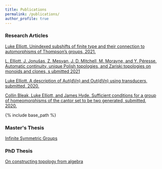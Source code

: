 ```yaml
---
title: Publications
permalink: /publications/
author_profile: true
---
```


### Research Articles

[Luke Elliott. Unindexed subshifts of finite type and their connection to automorphisms of
Thompson’s groups, 2021.](https://arxiv.org/abs/2112.13359)

[L. Elliott, J. Jonuŝas, Z. Mesyan, J. D. Mitchell, M. Morayne, and Y. Péresse. Automatic
continuity, unique Polish topologies, and Zariski topologies on monoids and clones,
s ubmitted 2021](https://arxiv.org/abs/1912.07029)

[Luke Elliott. A description of Aut(dVn) and Out(dVn) using transducers, submitted, 2020.](https://arxiv.org/abs/2009.05450)

[Collin Bleak, Luke Elliott, and James Hyde. Sufficient conditions for a group of
homeomorphisms of the cantor set to be two generated, submitted, 2020.](https://arxiv.org/abs/2008.04791)

{% include base_path %}


### Master's Thesis
[Infinite Symmetric Groups](https://le27.github.io/Luke-Elliott/files/Luke_Masters_Dissertation.pdf)


### PhD Thesis
[On constructing topology from algebra](https://le27.github.io/Luke-Elliott/files/Thesis%20subaru.pdf)

